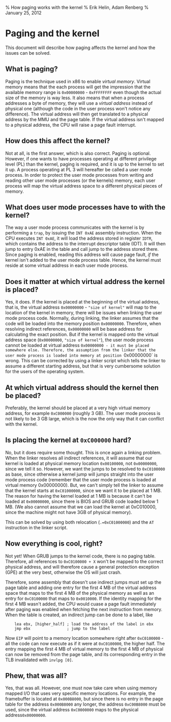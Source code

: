 % How paging works with the kernel
% Erik Helin, Adam Renberg
% January 25, 2012

# Paging and the kernel

This document will describe how paging affects the kernel and how the issues
can be solved.

## What is paging?

Paging is the technique used in x86 to enable _virtual memory_. Virtual memory
means that the each process will get the impression that the available memory
range is `0x00000000` - `0xFFFFFFFF` even though the actual size of the memory
is way less. It also means that when a process addresses a byte of memory, they
will use a _virtual address_ instead of physical one (although the code in the
user process won't notice any difference). The virtual address will then get
translated to a physical address by the MMU and the page table. If the virtual
address isn't mapped to a physical address, the CPU will raise a page fault
interrupt.

## How does this affect the kernel?

Not at all, is the first answer, which is also correct. Paging is optional.
However, if one wants to have processes operating at different privilege level
(PL) than the kernel, paging is required, and it is up to the kernel to set it
up. A process operating at PL 3 will hereafter be called a user mode
process. In order to protect the user mode processes from writing and reading
other user mode processes (or the kernels) memory, each user process will map
the virtual address space to a different physical pieces of memory.

## What does user mode processes have to with the kernel?

The way a user mode process communicates with the kernel is by performing a
`trap`, by issuing the `INT 0xAE` assembly instruction. When the CPU executes
`INT 0xAE`, it will load the address stored in register `IDTR`, which contains
the address to the interrupt descriptor table (IDT). It will then jump to entry
0xAE in the table and call jump to the address stored there. Since paging is
enabled, reading this address will cause page fault, _if_ the kernel isn't added
to the user mode process table. Hence, the kernel must reside at some virtual
address in each user mode process.

## Does it matter at which virtual address the kernel is placed?

Yes, it does. If the kernel is placed at the beginning of the virtual address,
that is, the virtual address `0x00000000` - `"size of kernel"` will map to the
location of the kernel in memory, there will be issues when linking the user
mode process code. Normally, during linking, the linker assumes that the code
will be loaded into the memory position `0x00000000`. Therefore, when resolving
indirect references, `0x00000000` will be base address for calculating the
exact position. But if the kernel is mapped onto the virtual address space
(`0x00000000`, `"size of kernel"`), the user mode process cannot be loaded at
virtual address `0x00000000 - it must be placed somewhere else. Therefore, the
assumption from the linker that the user mode process is loaded into memory at
position `0x00000000` is wrong. This can be corrected by using a linker script
which tells the linker to assume a different starting address, but that is
very cumbersome solution for the users of the operating system.

## At which virtual address should the kernel then be placed?

Preferably, the kernel should be placed at a very high virtual memory address,
for example `0xC000000` (roughly 3 GB).
The user mode process is not likely to be 3 GB large, which is the now the only
way that it can conflict with the kernel.

## Is placing the kernel at `0xC000000` hard?
No, but it does require some thought. This is once again a linking problem.
When the linker resolves all indirect references, it will assume that our
kernel is loaded at physical memory location `0x00100000`, not `0x00000000`,
since we tell it so. However, we want the jumps to be resolved to `0xC0100000`
as base, since otherwise a kernel jump will jumps straight into the user mode
process code (remember that the user mode process is loaded at virtual memory
0x00000000). But, we can't simply tell the linker to assume that the kernel
starts at `0xC01000000`, since we want it to be placed at 1 MB. The
reason for having the kernel loaded at 1 MB is because it can't be loaded at
`0x00000000`, since there is BIOS and GRUB code loaded below 1 MB. (We also
cannot assume that we can load the kernel at 0xC010000, since the machine might
not have 3GB of physical memory).

This can be solved by using both relocation (`.=0xC01000000`) and the `AT` instruction
in the linker script.

## Now everything is cool, right?
Not yet! When GRUB jumps to the kernel code, there is no paging table.
Therefore, all references to `0xC0100000 + X` won't be mapped to the correct
physical address, and will therefore cause a general protection exception (GPE)
at the very best, otherwise the OS will just crash.

Therefore, some assembly that doesn't use indirect jumps must set up the page
table and adding one entry for the first 4 MB of the virtual address space
that maps to the first 4 MB of the physical memory as well as an entry for
`0xC0100000` that maps to `0x0010000`. If the identity mapping for the first 4
MB wasn't added, the CPU would cuase a page fault immediately after paging was
enabled when fetching the next instruction from memory. When the table is
created, an indirect jump can be done to a label, like

~~~ {.nasm}
    lea ebx, [higher_half] ; load the address of the label in ebx
    jmp ebx                ; jump to the label
~~~

Now `EIP` will point to a memory location somewhere right after `0xC0100000` -
all the code can now execute as if it were at `0xC0100000`, the higher half.
The entry mapping the first 4 MB of virtual memory to the first 4 MB of
physical can now be removed from the page table, and its corresponding entry in
the TLB invalidated with `invlpg [0]`.

## Phew, that was all?
Yes, that was all. However, one must now take care when using memory mapped I/O
that uses very specific memory locations. For example, the framebuffer is
located at `0x000B8000`, but since there is no entry in the page table for the
address `0x000B8000` any longer, the address `0xC00B8000` must be used, since the
virtual address `0xC0000000` maps to the physical address`0x00000000`.
